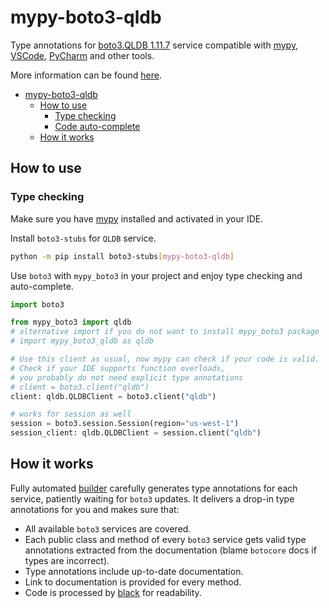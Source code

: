 # mypy-boto3-qldb

Type annotations for
[boto3.QLDB 1.11.7](https://boto3.amazonaws.com/v1/documentation/api/1.11.7/reference/services/qldb.html#QLDB) service
compatible with [mypy](https://github.com/python/mypy), [VSCode](https://code.visualstudio.com/),
[PyCharm](https://www.jetbrains.com/pycharm/) and other tools.

More information can be found [here](https://vemel.github.io/mypy_boto3/).

- [mypy-boto3-qldb](#mypy-boto3-qldb)
  - [How to use](#how-to-use)
    - [Type checking](#type-checking)
    - [Code auto-complete](#code-auto-complete)
  - [How it works](#how-it-works)

## How to use

### Type checking

Make sure you have [mypy](https://github.com/python/mypy) installed and activated in your IDE.

Install `boto3-stubs` for `QLDB` service.

```bash
python -m pip install boto3-stubs[mypy-boto3-qldb]
```

Use `boto3` with `mypy_boto3` in your project and enjoy type checking and auto-complete.

```python
import boto3

from mypy_boto3 import qldb
# alternative import if you do not want to install mypy_boto3 package
# import mypy_boto3_qldb as qldb

# Use this client as usual, now mypy can check if your code is valid.
# Check if your IDE supports function overloads,
# you probably do not need explicit type annotations
# client = boto3.client("qldb")
client: qldb.QLDBClient = boto3.client("qldb")

# works for session as well
session = boto3.session.Session(region="us-west-1")
session_client: qldb.QLDBClient = session.client("qldb")

```

## How it works

Fully automated [builder](https://github.com/vemel/mypy_boto3) carefully generates
type annotations for each service, patiently waiting for `boto3` updates. It delivers
a drop-in type annotations for you and makes sure that:

- All available `boto3` services are covered.
- Each public class and method of every `boto3` service gets valid type annotations
  extracted from the documentation (blame `botocore` docs if types are incorrect).
- Type annotations include up-to-date documentation.
- Link to documentation is provided for every method.
- Code is processed by [black](https://github.com/psf/black) for readability.